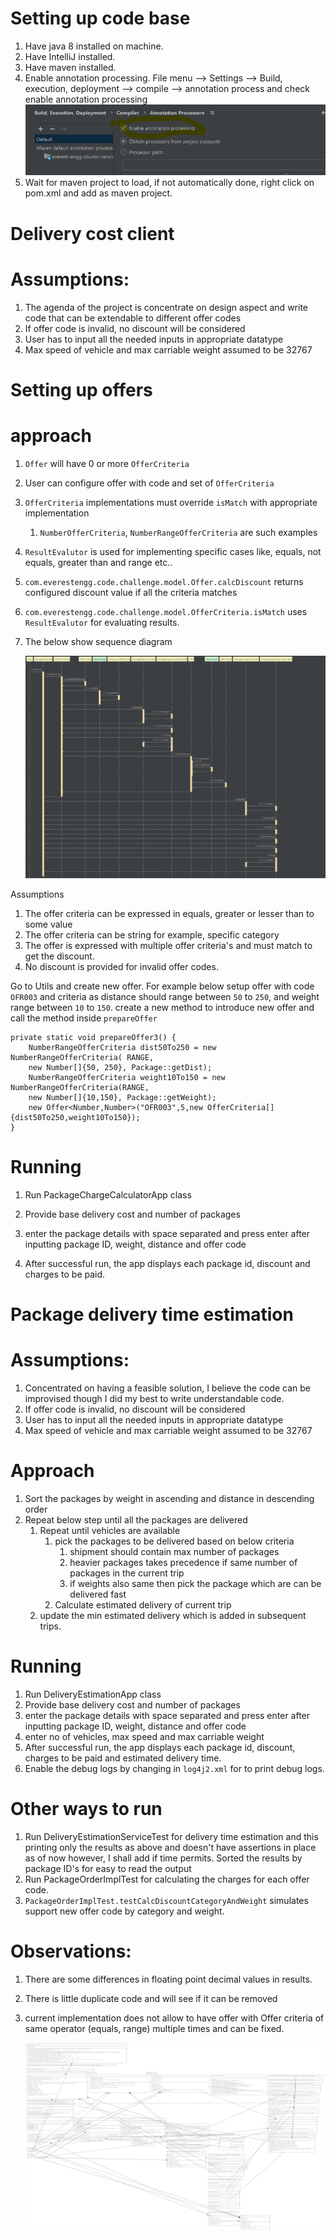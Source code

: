 
# Setting up code base

1. Have java 8 installed on machine.
2. Have IntelliJ installed.
3. Have maven installed.
4. Enable annotation processing. File menu --> Settings --> Build, execution, deployment --> compile --> annotation process and check  enable annotation processing
   ![img.png](img.png)
5. Wait for maven project to load, if not automatically done, right click on pom.xml and add as maven project.

# Delivery cost client
# Assumptions: 


1. The agenda of the project is concentrate on design aspect and write code that can be extendable to different offer codes
2. If offer code is invalid, no discount will be considered
3. User has to input all the needed inputs in appropriate datatype
4. Max speed of vehicle and max carriable weight assumed to be 32767

# Setting up offers

# approach
   1. `Offer` will have 0 or more `OfferCriteria`
   2. User can configure offer with code and set of `OfferCriteria`
   3. `OfferCriteria` implementations must override `isMatch` with appropriate implementation
      1. `NumberOfferCriteria`, `NumberRangeOfferCriteria` are such examples
   4. `ResultEvalutor` is used for implementing specific cases like, equals, not equals, greater than and range etc..
   5. `com.everestengg.code.challenge.model.Offer.calcDiscount` returns configured discount value if all the criteria matches
   6. `com.everestengg.code.challenge.model.OfferCriteria.isMatch` uses `ResultEvalutor` for evaluating results.
   7. The below show sequence diagram
      
      ![PackageOrderImpl_calcCost.svg](PackageOrderImpl_calcCost.svg)


Assumptions
   1. The offer criteria can be expressed in equals, greater or lesser than to some value
   2. The offer criteria can be string for example, specific category
   3. The offer is expressed with multiple offer criteria's and must match to get the discount.
   4. No discount is provided for invalid offer codes.

Go to Utils and create new offer. For example below setup offer with code `OFR003` and criteria as 
distance should range between `50` to `250`, and weight range between `10` to `150`. create a new method to introduce new offer and call the method inside `prepareOffer`

    private static void prepareOffer3() {
        NumberRangeOfferCriteria dist50To250 = new NumberRangeOfferCriteria( RANGE,
        new Number[]{50, 250}, Package::getDist);
        NumberRangeOfferCriteria weight10To150 = new NumberRangeOfferCriteria(RANGE,
        new Number[]{10,150}, Package::getWeight);
        new Offer<Number,Number>("OFR003",5,new OfferCriteria[]{dist50To250,weight10To150});
    }

# Running
1. Run PackageChargeCalculatorApp class

2. Provide base delivery cost and number of packages

3. enter the package details with space separated and press enter after inputting package ID, weight, distance and offer code

4. After successful run, the app displays each package id, discount and charges to be paid.

# Package delivery time estimation

# Assumptions:

1. Concentrated on having a feasible solution, I believe the code can be improvised though I did my best to write understandable code.
2. If offer code is invalid, no discount will be considered
3. User has to input all the needed inputs in appropriate datatype
4. Max speed of vehicle and max carriable weight assumed to be 32767

# Approach
1. Sort the packages by weight in ascending and distance in descending order
2. Repeat below step until all the packages are delivered
   1. Repeat until vehicles are available
      1. pick the packages to be delivered based on below criteria
         1. shipment should contain max number of packages
         2. heavier packages takes precedence if same number of packages in the current trip
         3. if weights also same then pick the package which are can be delivered fast
      2. Calculate estimated delivery of current trip
   2. update the min estimated delivery which is added in subsequent trips.


# Running

1. Run DeliveryEstimationApp class
2. Provide base delivery cost and number of packages
3. enter the package details with space separated and press enter after inputting package ID, weight, distance and offer code
4. enter no of vehicles, max speed and max carriable weight
5. After successful run, the app displays each package id, discount, charges to be paid and estimated delivery time.
6. Enable the debug logs by changing in `log4j2.xml` for to print debug logs.


# Other ways to run

1. Run DeliveryEstimationServiceTest for delivery time estimation and this printing only the results as above and doesn't have assertions in place as of now however, I shall add if time permits. Sorted the results by package ID's for easy to read the output
2. Run PackageOrderImplTest for calculating the charges for each offer code.
3. `PackageOrderImplTest.testCalcDiscountCategoryAndWeight` simulates support new offer code by category and weight.


# Observations:
1. There are some differences in floating point decimal values in results.
2. There is little duplicate code and will see if it can be removed
3. current implementation does not allow to have offer with Offer criteria of same operator (equals, range) multiple times and can be fixed.


   ![uml.png](uml.png)







